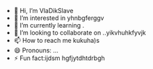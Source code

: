 - 👋 Hi, I’m VlaDikSlave
- 👀 I’m interested in yhnbgferggv
- 🌱 I’m currently learning .
- 💞️ I’m looking to collaborate on ..yikvhuhkfyvjk
- 📫 How to reach me kukuha)s
- 😄 Pronouns: ...
- ⚡ Fun fact:ijdsm hgfjytdhtdrbgh

<!---
VlaDikSlave/VlaDikSlave is a ✨ special ✨ repository because its `README.md` (this file) appears on your GitHub profile.
You can click the Preview link to take a look at your changes.
--->
